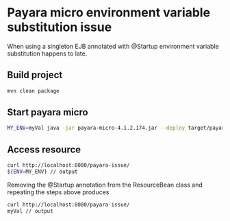 # Payara micro environment variable substitution issue

When using a singleton EJB annotated with @Startup environment variable substitution happens to late.

## Build project
```bash
mvn clean package
```

## Start payara micro
```bash
MY_ENV=myVal java -jar payara-micro-4.1.2.174.jar --deploy target/payara-issue.war
```

## Access resource
```bash
curl http://localhost:8080/payara-issue/
${ENV=MY_ENV} // output
```

Removing the @Startup annotation from the ResourceBean class and repeating the steps above produces

```bash
curl http://localhost:8080/payara-issue/
myVal // output
```

